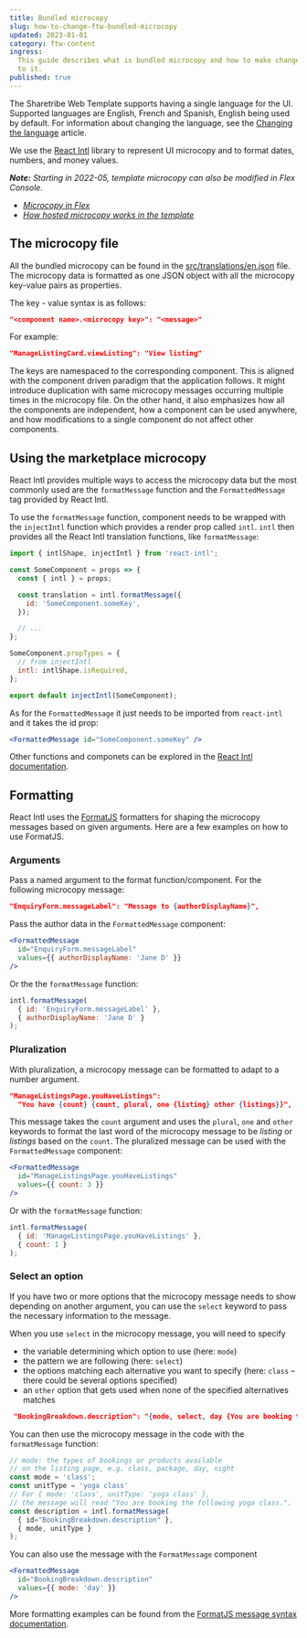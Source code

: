 ```yaml
---
title: Bundled microcopy
slug: how-to-change-ftw-bundled-microcopy
updated: 2023-01-01
category: ftw-content
ingress:
  This guide describes what is bundled microcopy and how to make changes
  to it.
published: true
---
```


The Sharetribe Web Template supports having a single language for the
UI. Supported languages are English, French and Spanish, English being
used by default. For information about changing the language, see the
[Changing the language](/ftw/how-to-change-ftw-language/) article.

We use the [React Intl](https://github.com/yahoo/react-intl) library to
represent UI microcopy and to format dates, numbers, and money values.

_**Note:** Starting in 2022-05, template microcopy can also be modified
in Flex Console._

- _[Microcopy in Flex](/concepts/microcopy/)_
- _[How hosted microcopy works in the template](/ftw/hosted-microcopy/)_

## The microcopy file

All the bundled microcopy can be found in the
[src/translations/en.json](https://github.com/sharetribe/ftw-x/blob/master/src/translations/en.json)
file. The microcopy data is formatted as one JSON object with all the
microcopy key-value pairs as properties.

The key - value syntax is as follows:

```json
"<component name>.<microcopy key>": "<message>"
```

For example:

```json
"ManageListingCard.viewListing": "View listing"
```

The keys are namespaced to the corresponding component. This is aligned
with the component driven paradigm that the application follows. It
might introduce duplication with same microcopy messages occurring
multiple times in the microcopy file. On the other hand, it also
emphasizes how all the components are independent, how a component can
be used anywhere, and how modifications to a single component do not
affect other components.

## Using the marketplace microcopy

React Intl provides multiple ways to access the microcopy data but the
most commonly used are the `formatMessage` function and the
`FormattedMessage` tag provided by React Intl.

To use the `formatMessage` function, component needs to be wrapped with
the `injectIntl` function which provides a render prop called `intl`.
`intl` then provides all the React Intl translation functions, like
`formatMessage`:

```js
import { intlShape, injectIntl } from 'react-intl';

const SomeComponent = props => {
  const { intl } = props;

  const translation = intl.formatMessage({
    id: 'SomeComponent.someKey',
  });

  // ...
};

SomeComponent.propTypes = {
  // from injectIntl
  intl: intlShape.isRequired,
};

export default injectIntl(SomeComponent);
```

As for the `FormattedMessage` it just needs to be imported from
`react-intl` and it takes the id prop:

```jsx
<FormattedMessage id="SomeComponent.someKey" />
```

Other functions and componets can be explored in the
[React Intl documentation](https://github.com/yahoo/react-intl/wiki).

## Formatting

React Intl uses the [FormatJS](https://formatjs.io/) formatters for
shaping the microcopy messages based on given arguments. Here are a few
examples on how to use FormatJS.

### Arguments

Pass a named argument to the format function/component. For the
following microcopy message:

```json
"EnquiryForm.messageLabel": "Message to {authorDisplayName}",
```

Pass the author data in the `FormattedMessage` component:

```jsx
<FormattedMessage
  id="EnquiryForm.messageLabel"
  values={{ authorDisplayName: 'Jane D' }}
/>
```

Or the the `formatMessage` function:

```js
intl.formatMessage(
  { id: 'EnquiryForm.messageLabel' },
  { authorDisplayName: 'Jane D' }
);
```

### Pluralization

With pluralization, a microcopy message can be formatted to adapt to a
number argument.

```json
"ManageListingsPage.youHaveListings":
  "You have {count} {count, plural, one {listing} other {listings}}",
```

This message takes the `count` argument and uses the `plural`, `one` and
`other` keywords to format the last word of the microcopy message to be
_listing_ or _listings_ based on the `count`. The pluralized message can
be used with the `FormattedMessage` component:

```jsx
<FormattedMessage
  id="ManageListingsPage.youHaveListings"
  values={{ count: 3 }}
/>
```

Or with the `formatMessage` function:

```js
intl.formatMessage(
  { id: 'ManageListingsPage.youHaveListings' },
  { count: 1 }
);
```

### Select an option

If you have two or more options that the microcopy message needs to show
depending on another argument, you can use the `select` keyword to pass
the necessary information to the message.

When you use `select` in the microcopy message, you will need to specify

- the variable determining which option to use (here: `mode`)
- the pattern we are following (here: `select`)
- the options matching each alternative you want to specify (here:
  `class` – there could be several options specified)
- an `other` option that gets used when none of the specified
  alternatives matches

```json
 "BookingBreakdown.description": "{mode, select, day {You are booking the following days:} night {You are booking the following nights:} other {You are booking the following {unitType}:}}"
```

You can then use the microcopy message in the code with the
`formatMessage` function:

```js
// mode: the types of bookings or products available
// on the listing page, e.g. class, package, day, night
const mode = 'class';
const unitType = 'yoga class'
// For { mode: 'class', unitType: 'yoga class' },
// the message will read "You are booking the following yoga class.".
const description = intl.formatMessage(
  { id="BookingBreakdown.description" },
  { mode, unitType }
);
```

You can also use the message with the `FormatMessage` component

```jsx
<FormattedMessage
  id="BookingBreakdown.description"
  values={{ mode: 'day' }}
/>
```

More formatting examples can be found from the
[FormatJS message syntax documentation](https://formatjs.io/docs/core-concepts/icu-syntax/).
